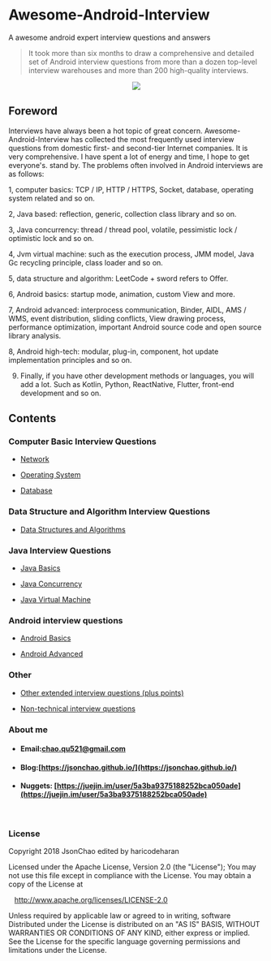 # Awesome-Android-Interview
A awesome android expert interview questions and answers

> It took more than six months to draw a comprehensive and detailed set of Android interview questions from more than a dozen top-level interview warehouses and more than 200 high-quality interviews.

<div align="center">
<img src="https://raw.githubusercontent.com/haricodeharan/Awesome-Android-Interview/master/screenshot/android-interview-questions-and-answers.jpg">
</div>

## Foreword

Interviews have always been a hot topic of great concern. Awesome-Android-Interview has collected the most frequently used interview questions from domestic first- and second-tier Internet companies. It is very comprehensive. I have spent a lot of energy and time, I hope to get everyone's. stand by. The problems often involved in Android interviews are as follows:

1, computer basics: TCP / IP, HTTP / HTTPS, Socket, database, operating system related and so on.

2, Java based: reflection, generic, collection class library and so on.

3, Java concurrency: thread / thread pool, volatile, pessimistic lock / optimistic lock and so on.

4, Jvm virtual machine: such as the execution process, JMM model, Java Gc recycling principle, class loader and so on.

5, data structure and algorithm: LeetCode + sword refers to Offer.

6, Android basics: startup mode, animation, custom View and more.

7, Android advanced: interprocess communication, Binder, AIDL, AMS / WMS, event distribution, sliding conflicts, View drawing process, performance optimization, important Android source code and open source library analysis.

8, Android high-tech: modular, plug-in, component, hot update implementation principles and so on.

9. Finally, if you have other development methods or languages, you will add a lot. Such as Kotlin, Python, ReactNative, Flutter, front-end development and so on.

## Contents

### Computer Basic Interview Questions

* [Network](https://github.com/haricodeharan/Awesome-Android-Interview/blob/master/%E8%AE%A1%E7%AE%97%E6%9C%BA%E5%9F%BA%E7%A1%80/%E7%BD%91%E7%BB%9C%E9%9D%A2%E8%AF%95%E9%A2%98.md)

* [Operating System](https://github.com/haricodeharan/Awesome-Android-Interview/blob/master/%E8%AE%A1%E7%AE%97%E6%9C%BA%E5%9F%BA%E7%A1%80/%E6%93%8D%E4%BD%9C%E7%B3%BB%E7%BB%9F%E9%9D%A2%E8%AF%95%E9%A2%98.md)

* [Database](https://github.com/haricodeharan/Awesome-Android-Interview/blob/master/%E8%AE%A1%E7%AE%97%E6%9C%BA%E5%9F%BA%E7%A1%80/%E6%95%B0%E6%8D%AE%E5%BA%93%E9%9D%A2%E8%AF%95%E9%A2%98.md)


### Data Structure and Algorithm Interview Questions

* [Data Structures and Algorithms](https://github.com/haricodeharan/Awesome-Android-Interview/blob/master/%E6%95%B0%E6%8D%AE%E7%BB%93%E6%9E%84%E5%92%8C%E7%AE%97%E6%B3%95/%E6%95%B0%E6%8D%AE%E7%BB%93%E6%9E%84%E4%B8%8E%E7%AE%97%E6%B3%95.md)


### Java Interview Questions

* [Java Basics](https://github.com/haricodeharan/Awesome-Android-Interview/blob/master/Java%E7%9B%B8%E5%85%B3/Java%E5%9F%BA%E7%A1%80%E9%9D%A2%E8%AF%95%E9%A2%98.md)

* [Java Concurrency](https://github.com/haricodeharan/Awesome-Android-Interview/blob/master/Java%E7%9B%B8%E5%85%B3/Java%E5%B9%B6%E5%8F%91%E9%9D%A2%E8%AF%95%E9%A2%98.md)

* [Java Virtual Machine](https://github.com/haricodeharan/Awesome-Android-Interview/blob/master/Java%E7%9B%B8%E5%85%B3/Java%E8%99%9A%E6%8B%9F%E6%9C%BA%E9%9D%A2%E8%AF%95%E9%A2%98.md)


### Android interview questions

* [Android Basics](https://github.com/haricodeharan/Awesome-Android-Interview/blob/master/Android%E7%9B%B8%E5%85%B3/Android%E5%9F%BA%E7%A1%80%E9%9D%A2%E8%AF%95%E9%A2%98.md)

* [Android Advanced](https://github.com/haricodeharan/Awesome-Android-Interview/blob/master/Android%E7%9B%B8%E5%85%B3/Android%E9%AB%98%E7%BA%A7%E9%9D%A2%E8%AF%95%E9%A2%98.md)


### Other

* [Other extended interview questions (plus points)](https://github.com/haricodeharan/Awesome-Android-Interview/blob/master/%E5%85%B6%E5%AE%83/%E5%85%B6%E5%AE%83%E6%89%A9%E5%B1%95%E9%9D%A2%E8%AF%95%E9%A2%98.md)

* [Non-technical interview questions](https://github.com/haricodeharan/Awesome-Android-Interview/blob/master/%E5%85%B6%E5%AE%83/%E9%9D%9E%E6%8A%80%E6%9C%AF%E9%9D%A2%E8%AF%95%E9%A2%98.md)


### About me

- #### Email:[chao.qu521@gmail.com]()
- #### Blog:[https://jsonchao.github.io/](https://jsonchao.github.io/)
- #### Nuggets: [https://juejin.im/user/5a3ba9375188252bca050ade](https://juejin.im/user/5a3ba9375188252bca050ade)
    
### License

Copyright 2018 JsonChao edited by haricodeharan

Licensed under the Apache License, Version 2.0 (the "License");
You may not use this file except in compliance with the License.
You may obtain a copy of the License at

   http://www.apache.org/licenses/LICENSE-2.0

Unless required by applicable law or agreed to in writing, software
Distributed under the License is distributed on an "AS IS" BASIS,
WITHOUT WARRANTIES OR CONDITIONS OF ANY KIND, either express or implied.
See the License for the specific language governing permissions and
limitations under the License.
